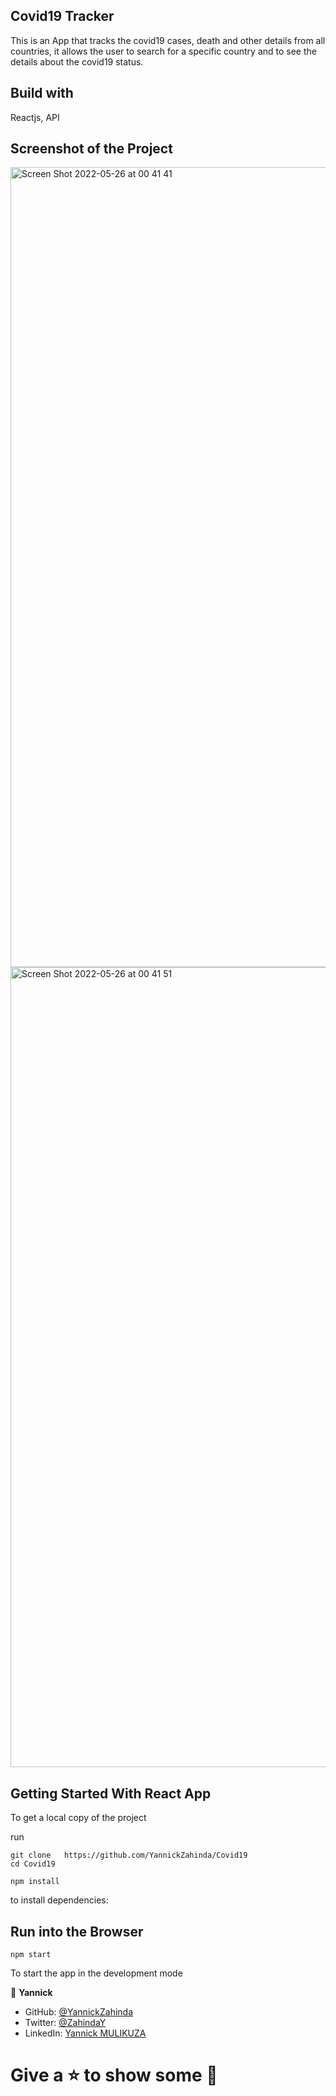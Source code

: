 ## Covid19 Tracker
This is an App that tracks the covid19 cases, death and other details from all countries, it allows the user to search for a specific country and to see the details about the covid19 status.
## Build with

Reactjs, API

## Screenshot of the Project

<img width="1280" alt="Screen Shot 2022-05-26 at 00 41 41" src="https://user-images.githubusercontent.com/91213045/170381532-9a353160-59ee-4991-89d4-69fa2d8029d9.png">

<img width="1280" alt="Screen Shot 2022-05-26 at 00 41 51" src="https://user-images.githubusercontent.com/91213045/170381625-42e01891-00e4-497c-8ad0-649d0b6d62f0.png">


## Getting Started With React App
To get a local copy of the project 

run
```
git clone   https://github.com/YannickZahinda/Covid19
cd Covid19

npm install 
```
 to install dependencies:

## Run into the Browser

```
npm start
```
To start the app in the development mode



👤 **Yannick**

- GitHub: [@YannickZahinda](https://github.com/YannickZahinda)
- Twitter: [@ZahindaY](https://twitter.com/ZahindaY)
- LinkedIn: [Yannick MULIKUZA](https://linkedin.com/in/linkedinhandle)

# Give a ⭐ to show some 🤟